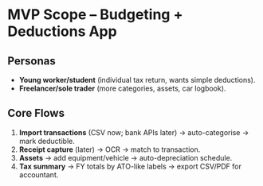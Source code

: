 # MVP Scope – Budgeting + Deductions App

## Personas
- **Young worker/student** (individual tax return, wants simple deductions).
- **Freelancer/sole trader** (more categories, assets, car logbook).

## Core Flows
1. **Import transactions** (CSV now; bank APIs later) → auto-categorise → mark deductible.
2. **Receipt capture** (later) → OCR → match to transaction.
3. **Assets** → add equipment/vehicle → auto-depreciation schedule.
4. **Tax summary** → FY totals by ATO-like labels → export CSV/PDF for accountant.
